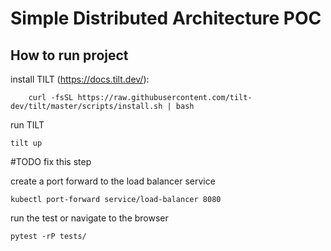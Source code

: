 # Simple Distributed Architecture POC

## How to run project

install TILT (https://docs.tilt.dev/):

```shell
    curl -fsSL https://raw.githubusercontent.com/tilt-dev/tilt/master/scripts/install.sh | bash
```

run TILT

```commandline
tilt up
```

#TODO fix this step

create a port forward to the load balancer service

```commandline
kubectl port-forward service/load-balancer 8080
```

run the test or navigate to the browser

```commandline
pytest -rP tests/
```